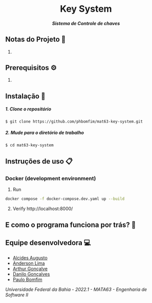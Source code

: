 # <div align="center">Key System </div>

##### <div align="center">Sistema de Controle de chaves  </div>

## Notas do Projeto 📜

1. 

## Prerequisitos ⚙️

1. 


## Instalação 📌


##### 1. Clone o repositório

```$ git clone https://github.com/phbomfim/mat63-key-system.git  ```

##### 2. Mude para o diretório de trabalho

```$ cd mat63-key-system ```


## Instruções de uso 📋

### Docker (development environment)

1. Run

```bash
docker compose -f docker-compose.dev.yaml up --build
```

2. Verify http://localhost:8000/


## E como o programa funciona por trás? 🤔


## Equipe desenvolvedora 💻

- [Alcides Augusto](https://github.com/alcalcides/)
- [Anderson Lima]()
- [Arthur Gonçalve]()
- [Danilo Gonçalves]()
- [Paulo Bomfim](https://github.com/phbomfim/)

*Universidade Federal da Bahia - 2022.1 - MATA63 - Engenharia de Software II*
